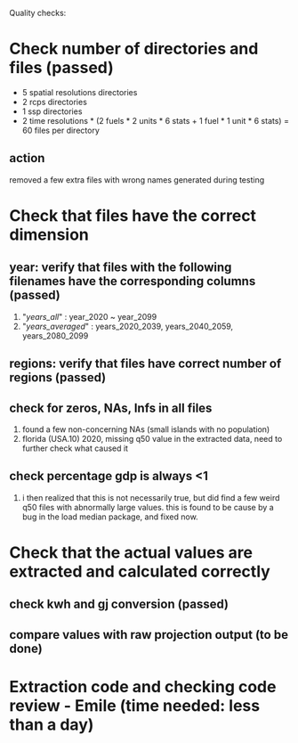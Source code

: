 Quality checks:

# Check number of directories and files (passed)
- 5 spatial resolutions directories
- 2 rcps directories
- 1 ssp directories
- 2 time resolutions * (2 fuels * 2 units * 6 stats + 1 fuel * 1 unit * 6 stats) = 60 files per directory
## action
removed a few extra files with wrong names generated during testing

# Check that files have the correct dimension
## year: verify that files with the following filenames have the corresponding columns (passed)
1. "*years_all*" : year_2020 ~ year_2099
1. "*years_averaged*" : years_2020_2039, years_2040_2059, years_2080_2099

## regions: verify that files have correct number of regions (passed)

## check for zeros, NAs, Infs in all files 
1. found a few non-concerning NAs (small islands with no population)
1. florida (USA.10) 2020, missing q50 value in the extracted data, need to further check what caused it

## check percentage gdp is always <1
1. i then realized that this is not necessarily true, but did find a few weird q50 files with abnormally large values. this is found to be cause by a bug in the load median package, and fixed now.

# Check that the actual values are extracted and calculated correctly
## check kwh and gj conversion (passed)
## compare values with raw projection output (to be done)


# Extraction code and checking code review - Emile (time needed: less than a day)




